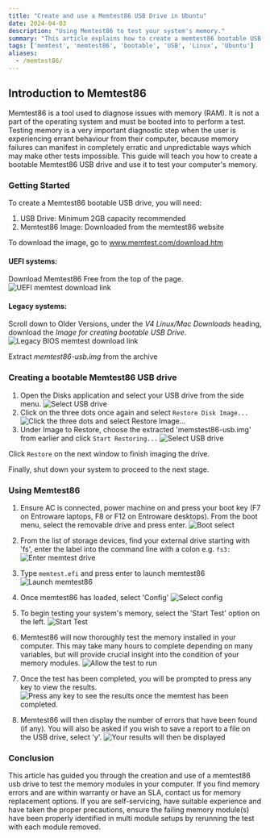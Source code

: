 ```yaml
---
title: "Create and use a Memtest86 USB Drive in Ubuntu"
date: 2024-04-03
description: "Using Memtest86 to test your system's memory."
summary: "This article explains how to create a memtest86 bootable USB drive in Ubuntu and boot into it to test the integrity of the memory in your system."
tags: ['memtest', 'memtest86', 'bootable', 'USB', 'Linux', 'Ubuntu']
aliases: 
  - /memtest86/
---
```


## Introduction to Memtest86

Memtest86 is a tool used to diagnose issues with memory (RAM). It is not a part of the operating system and must be booted into to perform a test. Testing memory is a very important diagnostic step when the user is experiencing errant behaviour from their computer, because memory failures can manifest in completely erratic and unpredictable ways which may make other tests impossible. This guide will teach you how to create a bootable Memtest86 USB drive and use it to test your computer's memory.

### Getting Started

To create a Memtest86 bootable USB drive, you will need:
1. USB Drive: Minimum 2GB capacity recommended
2. Memtest86 Image: Downloaded from the memtest86 website

To download the image, go to www.memtest.com/download.htm 

#### UEFI systems:
Download Memtest86 Free from the top of the page.
![UEFI memtest download link](images/memtest-uefi-download.jpg)

#### Legacy systems:
Scroll down to Older Versions, under the *V4 Linux/Mac Downloads* heading, download the *Image for creating bootable USB Drive*.
![Legacy BIOS memtest download link](images/memtest-legacy-download.jpg)

Extract *memtest86-usb.img* from the archive

### Creating a bootable Memtest86 USB drive

1. Open the Disks application and select your USB drive from the side menu. 
![Select USB drive](images/memtest-drive-0.jpg)
2. Click on the three dots once again and select `Restore Disk Image...`
![Click the three dots and select Restore Image...](images/memtest-drive-1.png)
3. Under Image to Restore, choose the extracted 'memstest86-usb.img' from earlier and click `Start Restoring...`
![Select USB drive](images/memtest-drive-2.png)

Click `Restore` on the next window to finish imaging the drive.

Finally, shut down your system to proceed to the next stage.

### Using Memtest86

1. Ensure AC is connected, power machine on and press your boot key (F7 on Entroware laptops, F8 or F12 on Entroware desktops). 
From the boot menu, select the removable drive and press enter.
![Boot select](images/memtest-0.png)

2. From the list of storage devices, find your external drive starting with 'fs', enter the label into the command line with a colon e.g. `fs3:`
![Enter memtest drive](images/memtest-1.png)

3. Type `memtest.efi` and press enter to launch memtest86
![Launch memtest86](images/memtest-2.png)

4. Once memtest86 has loaded, select 'Config'
![Select config](images/memtest-3.png)

5. To begin testing your system's memory, select the 'Start Test' option on the left. 
![Start Test](images/memtest-4.png)

6. Memtest86 will now thoroughly test the memory installed in your computer. This may take many hours to complete depending on many variables, but will provide crucial insight into the condition of your memory modules.
![Allow the test to run](images/memtest-5.png)

7. Once the test has been completed, you will be prompted to press any key to view the results.
![Press any key to see the results once the memtest has been completed.](images/memtest-6.png)

8. Memtest86 will then display the number of errors that have been found (if any). You will also be asked if you wish to save a report to a file on the USB drive, select 'y'.
![Your results will then be displayed](images/memtest-7.png)

### Conclusion
This article has guided you through the creation and use of a memtest86 usb drive to test the memory modules in your computer.  If you find memory errors and are within warranty or have an SLA, contact us for memory replacement options. If you are self-servicing, have suitable experience and have taken the proper precautions, ensure the failing memory module(s) have been properly identified in multi module setups by rerunning the test with each module removed.